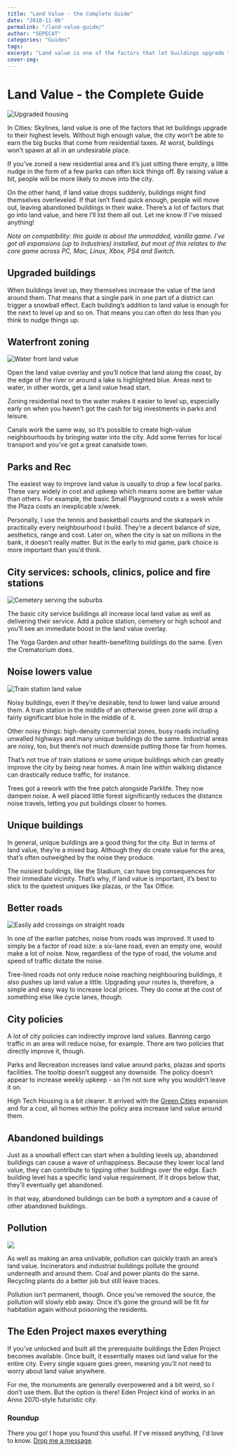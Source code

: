 ```yaml
---
title: "Land Value - the Complete Guide"
date: "2018-11-06"
permalink: "/land-value-guide/"
author: "SEPECAT"
categories: "Guides"
tags:
excerpt: "Land value is one of the factors that let buildings upgrade to their highest levels. Without high enough value, the city won’t be able to earn the big bucks." 
cover-img:
---
```


# Land Value - the Complete Guide

![Upgraded housing](/images/upgraded-housing.jpg)

In Cities: Skylines, land value is one of the factors that let buildings upgrade to their highest levels. Without high enough value, the city won’t be able to earn the big bucks that come from residential taxes. At worst, buildings won’t spawn at all in an undesirable place.

If you’ve zoned a new residential area and it’s just sitting there empty, a little nudge in the form of a few parks can often kick things off. By raising value a bit, people will be more likely to move into the city.

On the other hand, if land value drops suddenly, buildings might find themselves overleveled. If that isn’t fixed quick enough, people will move out, leaving abandoned buildings in their wake.
There’s a lot of factors that go into land value, and here I’ll list them all out. Let me know if I’ve missed anything!

*Note on compatibility: this guide is about the unmodded, vanilla game. I’ve got all expansions (up to Industries) installed, but most of this relates to the core game across PC, Mac, Linux, Xbox, PS4 and Switch.*

## Upgraded buildings

When buildings level up, they themselves increase the value of the land around them. That means that a single park in one part of a district can trigger a snowball effect. Each building’s addition to land value is enough for the next to level up and so on. That means you can often do less than you think to nudge things up.

## Waterfront zoning

![Water front land value](/images/water-land-value-2.jpg)

Open the land value overlay and you’ll notice that land along the coast, by the edge of the river or around a lake is highlighted blue. Areas next to water, in other words, get a land value head start.

Zoning residential next to the water makes it easier to level up, especially early on when you haven’t got the cash for big investments in parks and leisure.

Canals work the same way, so it’s possible to create high-value neighbourhoods by bringing water into the city. Add some ferries for local transport and you’ve got a great canalside town.

## Parks and Rec

The easiest way to improve land value is usually to drop a few local parks. These vary widely in cost and upkeep which means some are better value than others. For example, the basic Small Playground costs x a week while the Plaza costs an inexplicable x/week.

Personally, I use the tennis and basketball courts and the skatepark in practically every neighbourhood I build. They’re a decent balance of size, aesthetics, range and cost. Later on, when the city is sat on millions in the bank, it doesn’t really matter. But in the early to mid game, park choice is more important than you’d think.

## City services: schools, clinics, police and fire stations

![Cemetery serving the suburbs](/images/cemetery-cities.jpg)

The basic city service buildings all increase local land value as well as delivering their service. Add a police station, cemetery or high school and you’ll see an immediate boost in the land value overlay.

The Yoga Garden and other health-benefiting buildings do the same. Even the Crematorium does.

## Noise lowers value

![Train station land value](/images/train-station-noise.jpg)

Noisy buildings, even if they’re desirable, tend to lower land value around them. A train station in the middle of an otherwise green zone will drop a fairly significant blue hole in the middle of it.

Other noisy things: high-density commercial zones, busy roads including unwalled highways and many unique buildings do the same. Industrial areas are noisy, too, but there’s not much downside putting those far from homes.

That’s not true of train stations or some unique buildings which can greatly improve the city by being near homes. A main line within walking distance can drastically reduce traffic, for instance.

Trees got a rework with the free patch alongside Parklife. They now dampen noise. A well placed little forest significantly reduces the distance noise travels, letting you put buildings closer to homes.

## Unique buildings

In general, unique buildings are a good thing for the city. But in terms of land value, they’re a mixed bag. Although they do create value for the area, that’s often outweighed by the noise they produce.

The noisiest buildings, like the Stadium, can have big consequences for their immediate vicinity. That’s why, if land value is important, it’s best to stick to the quietest uniques like plazas, or the Tax Office.

## Better roads

![Easily add crossings on straight roads](/images/crosswalk-suburb.jpg)

In one of the earlier patches, noise from roads was improved. It used to simply be a factor of road size: a six-lane road, even an empty one, would make a lot of noise. Now, regardless of the type of road, the volume and speed of traffic dictate the noise.

Tree-lined roads not only reduce noise reaching neighbouring buildings, it also pushes up land value a little. Upgrading your routes is, therefore, a simple and easy way to increase local prices. They do come at the cost of something else like cycle lanes, though.

## City policies

A lot of city policies can indirectly improve land values. Banning cargo traffic in an area will reduce noise, for example. There are two policies that directly improve it, though.

Parks and Recreation increases land value around parks, plazas and sports facilities. The tooltip doesn’t suggest any downside. The policy doesn’t appear to increase weekly upkeep - so I’m not sure why you wouldn’t leave it on.

High Tech Housing is a bit clearer. It arrived with the [Green Cities](2018-10-06-green-cities-2018-review.md) expansion and for a cost, all homes within the policy area increase land value around them.

## Abandoned buildings

Just as a snowball effect can start when a building levels up, abandoned buildings can cause a wave of unhappiness. Because they lower local land value, they can contribute to tipping other buildings over the edge. Each building level has a specific land value requirement. If it drops below that, they’ll eventually get abandoned.

In that way, abandoned buildings can be both a symptom and a cause of other abandoned buildings.

## Pollution

![](/images/oil-reservoir.jpg)

As well as making an area unlivable, pollution can quickly trash an area’s land value. Incinerators and industrial buildings pollute the ground underneath and around them. Coal and power plants do the same. Recycling plants do a better job but still leave traces.

Pollution isn’t permanent, though. Once you’ve removed the source, the pollution will slowly ebb away. Once it’s gone the ground will be fit for habitation again without poisoning the residents.

## The Eden Project maxes everything

If you’ve unlocked and built all the prerequisite buildings the Eden Project becomes available. Once built, it essentially maxes out land value for the entire city. Every single square goes green, meaning you’ll not need to worry about land value anywhere.

For me, the monuments are generally overpowered and a bit weird, so I don’t use them. But the option is there! Eden Project kind of works in an Anno 2070-style futuristic city.

### Roundup

There you go! I hope you found this useful. If I've missed anything, I'd love to know. [Drop me a message](/about.md).